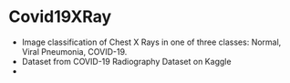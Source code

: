 # Covid19XRay
- Image classification of Chest X Rays in one of three classes: Normal, Viral Pneumonia, COVID-19. 
- Dataset from COVID-19 Radiography Dataset on Kaggle
- 
